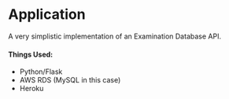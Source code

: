 # Application

A very simplistic implementation of an Examination Database API.


#### Things Used:
* Python/Flask
* AWS RDS (MySQL in this case)
* Heroku 